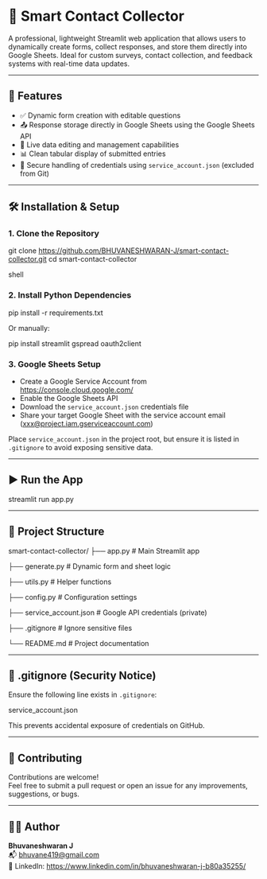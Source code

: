 # 📇 Smart Contact Collector

A professional, lightweight Streamlit web application that allows users to dynamically create forms, collect responses, and store them directly into Google Sheets. Ideal for custom surveys, contact collection, and feedback systems with real-time data updates.

---

## 🚀 Features

- ✅ Dynamic form creation with editable questions
- 📤 Response storage directly in Google Sheets using the Google Sheets API
- 🔄 Live data editing and management capabilities
- 📊 Clean tabular display of submitted entries
- 🔐 Secure handling of credentials using `service_account.json` (excluded from Git)

---

## 🛠️ Installation & Setup

### 1. Clone the Repository
git clone https://github.com/BHUVANESHWARAN-J/smart-contact-collector.git
cd smart-contact-collector

shell


### 2. Install Python Dependencies

pip install -r requirements.txt

Or manually:

pip install streamlit gspread oauth2client


### 3. Google Sheets Setup

- Create a Google Service Account from https://console.cloud.google.com/
- Enable the Google Sheets API
- Download the `service_account.json` credentials file
- Share your target Google Sheet with the service account email (xxx@project.iam.gserviceaccount.com)

Place `service_account.json` in the project root, but ensure it is listed in `.gitignore` to avoid exposing sensitive data.

---

## ▶️ Run the App

streamlit run app.py



---

## 📁 Project Structure

smart-contact-collector/
├── app.py # Main Streamlit app

├── generate.py # Dynamic form and sheet logic

├── utils.py # Helper functions

├── config.py # Configuration settings

├── service_account.json # Google API credentials (private)

├── .gitignore # Ignore sensitive files

└── README.md # Project documentation



---

## 🔐 .gitignore (Security Notice)

Ensure the following line exists in `.gitignore`:

service_account.json

This prevents accidental exposure of credentials on GitHub.

---

## 🤝 Contributing

Contributions are welcome!  
Feel free to submit a pull request or open an issue for any improvements, suggestions, or bugs.

---

## 🧑‍💻 Author

**Bhuvaneshwaran J**  
📬 bhuvane419@gmail.com  
🔗 LinkedIn: https://www.linkedin.com/in/bhuvaneshwaran-j-b80a35255/
